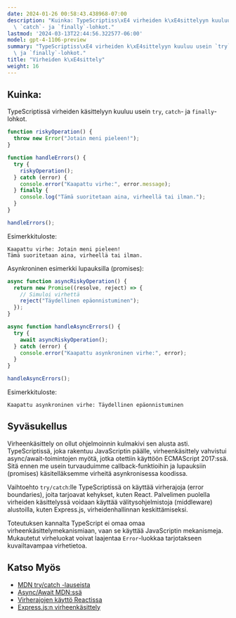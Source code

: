 ```yaml
---
date: 2024-01-26 00:58:43.438968-07:00
description: "Kuinka: TypeScriptiss\xE4 virheiden k\xE4sittelyyn kuuluu usein `try`,\
  \ `catch`- ja `finally`-lohkot."
lastmod: '2024-03-13T22:44:56.322577-06:00'
model: gpt-4-1106-preview
summary: "TypeScriptiss\xE4 virheiden k\xE4sittelyyn kuuluu usein `try`, `catch`-\
  \ ja `finally`-lohkot."
title: "Virheiden k\xE4sittely"
weight: 16
---
```


## Kuinka:
TypeScriptissä virheiden käsittelyyn kuuluu usein `try`, `catch`- ja `finally`-lohkot.

```typescript
function riskyOperation() {
  throw new Error("Jotain meni pieleen!");
}

function handleErrors() {
  try {
    riskyOperation();
  } catch (error) {
    console.error("Kaapattu virhe:", error.message);
  } finally {
    console.log("Tämä suoritetaan aina, virheellä tai ilman.");
  }
}

handleErrors();
```

Esimerkkituloste:

```
Kaapattu virhe: Jotain meni pieleen!
Tämä suoritetaan aina, virheellä tai ilman.
```

Asynkroninen esimerkki lupauksilla (promises):

```typescript
async function asyncRiskyOperation() {
  return new Promise((resolve, reject) => {
    // Simuloi virhettä
    reject("Täydellinen epäonnistuminen");
  });
}

async function handleAsyncErrors() {
  try {
    await asyncRiskyOperation();
  } catch (error) {
    console.error("Kaapattu asynkroninen virhe:", error);
  }
}

handleAsyncErrors();
```

Esimerkkituloste:

```
Kaapattu asynkroninen virhe: Täydellinen epäonnistuminen
```

## Syväsukellus
Virheenkäsittely on ollut ohjelmoinnin kulmakivi sen alusta asti. TypeScriptissä, joka rakentuu JavaScriptin päälle, virheenkäsittely vahvistui async/await-toimintojen myötä, jotka otettiin käyttöön ECMAScript 2017:ssä. Sitä ennen me usein turvauduimme callback-funktioihin ja lupauksiin (promises) käsitelläksemme virheitä asynkronisessa koodissa.

Vaihtoehto `try/catch`:lle TypeScriptissä on käyttää virherajoja (error boundaries), joita tarjoavat kehykset, kuten React. Palvelimen puolella virheiden käsittelyssä voidaan käyttää välitysohjelmistoja (middleware) alustoilla, kuten Express.js, virheidenhallinnan keskittämiseksi.

Toteutuksen kannalta TypeScript ei omaa omaa virheenkäsittelymekanismiaan, vaan se käyttää JavaScriptin mekanismeja. Mukautetut virheluokat voivat laajentaa `Error`-luokkaa tarjotakseen kuvailtavampaa virhetietoa.

## Katso Myös
- [MDN try/catch -lauseista](https://developer.mozilla.org/en-US/docs/Web/JavaScript/Reference/Statements/try...catch)
- [Async/Await MDN:ssä](https://developer.mozilla.org/en-US/docs/Learn/JavaScript/Asynchronous/Async_await)
- [Virherajojen käyttö Reactissa](https://reactjs.org/docs/error-boundaries.html)
- [Express.js:n virheenkäsittely](https://expressjs.com/en/guide/error-handling.html)
